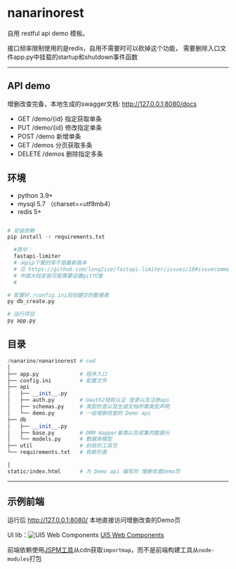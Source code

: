 # nanarinorest

自用 restful api demo 模板。

接口频率限制使用的是redis，自用不需要时可以砍掉这个功能， 需要删除入口文件app.py中挂载的startup和shutdown事件函数

---

## API demo

增删改查完备，本地生成的swagger文档: http://127.0.0.1:8080/docs

- GET    /demo/{id}    指定获取单条
- PUT    /demo/{id}    修改指定单条
- POST    /demo    新增单条
- GET    /demos    分页获取多条
- DELETE    /demos    删除指定多条

## 环境

- python 3.9+
- mysql 5.7 （charset==utf8mb4）
- redis 5+

```bash

# 安装依赖
pip install -r requirements.txt

  #其中：
  fastapi-limiter
  # 从pip下载的库不是最新版本
  # 见 https://github.com/long2ice/fastapi-limiter/issues/18#issuecomment-955888999
  # 中国大陆安装可能需要设置git代理
  # 

# 配置好./config.ini后创建空的数据表
py db_create.py

# 运行项目
py app.py

```

## 目录

```python
/nanarino/nanarinorest # cwd
│
├── app.py             # 程序入口
├── config.ini         # 配置文件
├── api
│   ├── __init__.py
│   ├── auth.py        # Oauth2授权认证 登录以及注册api
│   ├── schemas.py     # 类型检查以及生成文档所需类型声明
│   └── demo.py        # 一组增删改查的 Demo api
├── db
│   ├── __init__.py
│   ├── base.py        # ORM mapper基类以及收集的数据元
│   └── models.py      # 数据库模型
├── util               # 封装的工具包
└── requirements.txt   # 依赖列表

│
static/index.html      # 为 Demo api 编写的 增删改查Demo页

```

---

## 示例前端

运行后 http://127.0.0.1:8080/ 本地直接访问增删改查的Demo页

UI lib：![UI5 Web Components](./static/favicon.ico) [UI5 Web Components](https://sap.github.io/ui5-webcomponents/)

前端依赖使用[JSPM工具](https://generator.jspm.io/)从cdn获取`importmap`，而不是前端构建工具从`node-modules`打包
